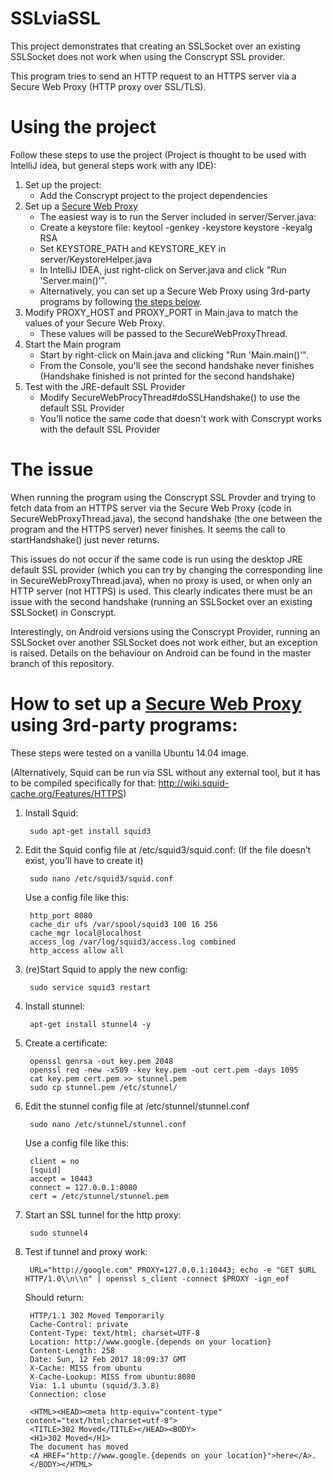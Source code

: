 # SSLviaSSL
This project demonstrates that creating an SSLSocket over an existing SSLSocket does not work when using the Conscrypt SSL provider.

This program tries to send an HTTP request to an HTTPS server via a Secure Web Proxy (HTTP proxy over SSL/TLS).

# Using the project
Follow these steps to use the project (Project is thought to be used with IntelliJ idea, but general steps work with any IDE):

1. Set up the project:
    - Add the Conscrypt project to the project dependencies
2. Set up a [Secure Web Proxy][1]
    - The easiest way is to run the Server included in server/Server.java:
    - Create a keystore file: keytool -genkey -keystore keystore -keyalg RSA
    - Set KEYSTORE_PATH and KEYSTORE_KEY in server/KeystoreHelper.java      
    - In IntelliJ IDEA, just right-click on Server.java and click "Run 'Server.main()'".    
    - Alternatively, you can set up a Secure Web Proxy using 3rd-party programs by following [the steps below](#how-to-set-up-a-secure-web-proxy-using-3rd-party-programs).
3. Modify PROXY_HOST and PROXY_PORT in Main.java to match the values of your Secure Web Proxy. 
    - These values will be passed to the SecureWebProxyThread.
4. Start the Main program
    - Start by right-click on Main.java and clicking "Run 'Main.main()'". 
    - From the Console, you'll see the second handshake never finishes (Handshake finished is not printed for the second handshake)
5. Test with the JRE-default SSL Provider
    - Modify SecureWebProcyThread#doSSLHandshake() to use the default SSL Provider
    - You'll notice the same code that doesn't work with Conscrypt works with the default SSL Provider

# The issue
When running the program using the Conscrypt SSL Provder and trying to fetch data from an HTTPS server via the Secure Web Proxy (code in SecureWebProxyThread.java), the second handshake (the one between the program and the HTTPS server) never finishes. It seems the call to startHandshake() just never returns.
        
This issues do not occur if the same code is run using the desktop JRE default SSL provider (which you can try by changing the corresponding line in SecureWebProxyThread.java), when no proxy is used, or when only an HTTP server (not HTTPS) is used. This clearly indicates there must be an issue with the second handshake (running an SSLSocket over an existing SSLSocket) in Conscrypt.

Interestingly, on Android versions using the Conscrypt Provider, running an SSLSocket over another SSLSocket does not work either, but an exception is raised. Details on the behaviour on Android can be found in the master branch of this repository.

#  How to set up a [Secure Web Proxy][1] using 3rd-party programs:
These steps were tested on a vanilla Ubuntu 14.04 image.

(Alternatively, Squid can be run via SSL without any external tool, but it has to be compiled specifically for that: http://wiki.squid-cache.org/Features/HTTPS)

1. Install Squid:

        sudo apt-get install squid3

2. Edit the Squid config file at /etc/squid3/squid.conf:
(If the file doesn’t exist, you’ll have to create it)

        sudo nano /etc/squid3/squid.conf

    Use a config file like this:

        http_port 8080
        cache_dir ufs /var/spool/squid3 100 16 256
        cache_mgr local@localhost
        access_log /var/log/squid3/access.log combined
        http_access allow all

3. (re)Start Squid to apply the new config:

        sudo service squid3 restart

4. Install stunnel:

        apt-get install stunnel4 -y

5. Create a certificate:

        openssl genrsa -out key.pem 2048
        openssl req -new -x509 -key key.pem -out cert.pem -days 1095
        cat key.pem cert.pem >> stunnel.pem
        sudo cp stunnel.pem /etc/stunnel/

6. Edit the stunnel config file at /etc/stunnel/stunnel.conf

        sudo nano /etc/stunnel/stunnel.conf

    Use a config file like this:

        client = no
        [squid]
        accept = 10443
        connect = 127.0.0.1:8080
        cert = /etc/stunnel/stunnel.pem 

7. Start an SSL tunnel for the http proxy:

        sudo stunnel4

8. Test if tunnel and proxy work:

        URL="http://google.com" PROXY=127.0.0.1:10443; echo -e "GET $URL HTTP/1.0\\n\\n" | openssl s_client -connect $PROXY -ign_eof

    Should return:
    
        HTTP/1.1 302 Moved Temporarily
        Cache-Control: private
        Content-Type: text/html; charset=UTF-8
        Location: http://www.google.{depends on your location}
        Content-Length: 258
        Date: Sun, 12 Feb 2017 18:09:37 GMT
        X-Cache: MISS from ubuntu
        X-Cache-Lookup: MISS from ubuntu:8080
        Via: 1.1 ubuntu (squid/3.3.8)
        Connection: close
        
        <HTML><HEAD><meta http-equiv="content-type" content="text/html;charset=utf-8">
        <TITLE>302 Moved</TITLE></HEAD><BODY>
        <H1>302 Moved</H1>
        The document has moved
        <A HREF="http://www.google.{depends on your location}">here</A>.
        </BODY></HTML>
        

[1]: https://www.chromium.org/developers/design-documents/secure-web-proxy


